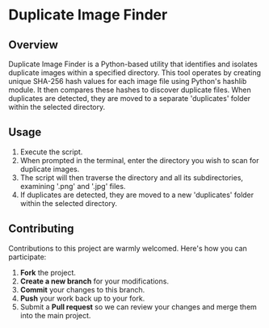# Duplicate Image Finder

## Overview

Duplicate Image Finder is a Python-based utility that identifies and isolates duplicate images within a specified directory. 
This tool operates by creating unique SHA-256 hash values for each image file using Python's hashlib module. 
It then compares these hashes to discover duplicate files. When duplicates are detected, they are moved to a separate 'duplicates' folder within the selected directory.

## Usage

1. Execute the script.
2. When prompted in the terminal, enter the directory you wish to scan for duplicate images.
3. The script will then traverse the directory and all its subdirectories, examining '.png' and '.jpg' files.
4. If duplicates are detected, they are moved to a new 'duplicates' folder within the selected directory.

## Contributing

Contributions to this project are warmly welcomed. Here's how you can participate:

1. **Fork** the project.
2. **Create a new branch** for your modifications.
3. **Commit** your changes to this branch.
4. **Push** your work back up to your fork.
5. Submit a **Pull request** so we can review your changes and merge them into the main project.
